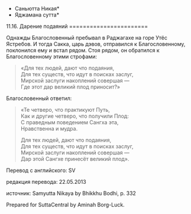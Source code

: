 * Саньютта Никая*
* Яджамана сутта*

11\.16\. Дарение подаяний
\=\=\=\=\=\=\=\=\=\=\=\=\=\=\=\=\=\=\=\=\=\=\=

Однажды Благословенный пребывал в Раджагахе на горе Утёс Ястребов\. И тогда Сакка, царь дэвов, отправился к Благословенному, поклонился ему и встал рядом\. Стоя рядом, он обратился к Благословенному этими строфами:

> «Для тех людей, дают что подаяния,  
> Для тех существ, что идут в поисках заслуг,  
> Мирской заслуги накоплений совершая —  
> Где этот дар великий плод приносит?»

Благословенный ответил:
> «Те четверо, что практикуют Путь,  
> Как и другие четверо, что получили Плод:  
> С праведным поведением Сангха эта,  
> Нравственна и мудра\.  
>   
> Для тех людей, дают что подаяния,  
> Для тех существ, что идут в поисках заслуг,  
> Мирской заслуги накоплений совершая —  
> Дар этой Сангхе принесёт великий плод»\.

Перевод с английского: SV

редакция перевода: 22\.05\.2013

источник: Samyutta Nikaya by Bhikkhu Bodhi, p\. 332

Prepared for SuttaCentral by Aminah Borg\-Luck\.